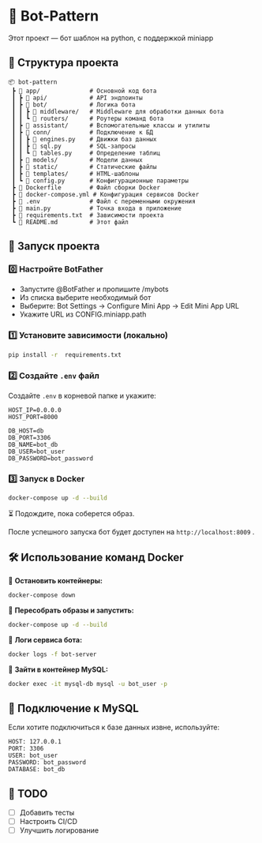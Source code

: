 # 🚀 Bot-Pattern

Этот проект — бот шаблон на python, с поддержкой miniapp

## 📂 Структура проекта

```
📦 bot-pattern
 ┣ 📂 app/              # Основной код бота
 ┃ ┣ 📂 api/            # API эндпоинты
 ┃ ┣ 📂 bot/            # Логика бота
 ┃ ┃ ┣ 📂 middleware/   # Middleware для обработки данных бота
 ┃ ┃ ┗ 📂 routers/      # Роутеры команд бота
 ┃ ┣ 📂 assistant/      # Вспомогательные классы и утилиты
 ┃ ┣ 📂 conn/           # Подключение к БД
 ┃ ┃ ┣ 📜 engines.py    # Движки баз данных
 ┃ ┃ ┣ 📜 sql.py        # SQL-запросы
 ┃ ┃ ┗ 📜 tables.py     # Определение таблиц
 ┃ ┣ 📂 models/         # Модели данных
 ┃ ┣ 📂 static/         # Статические файлы
 ┃ ┣ 📂 templates/      # HTML-шаблоны
 ┃ ┗ 📜 config.py       # Конфигурационные параметры
 ┣ 📜 Dockerfile        # Файл сборки Docker
 ┣ 📜 docker-compose.yml # Конфигурация сервисов Docker
 ┣ 📜 .env              # Файл с переменными окружения
 ┣ 📜 main.py           # Точка входа в приложение
 ┣ 📜 requirements.txt  # Зависимости проекта
 ┗ 📜 README.md         # Этот файл
```

## 🚀 Запуск проекта

### 0️⃣ Настройте BotFather

* Запустите @BotFather и пропишите /mybots
* Из списка выберите необходимый бот
* Выберите: Bot Settings -> Configure Mini App -> Edit Mini App URL
* Укажите URL из CONFIG.miniapp.path


### 1️⃣ Установите зависимости (локально)

```sh
pip install -r  requirements.txt
```

### 2️⃣ Создайте `.env` файл

Создайте `.env` в корневой папке и укажите:

```
HOST_IP=0.0.0.0
HOST_PORT=8000

DB_HOST=db
DB_PORT=3306
DB_NAME=bot_db
DB_USER=bot_user
DB_PASSWORD=bot_password
```

### 3️⃣ Запуск в Docker

```sh
docker-compose up -d --build
```

⏳ Подождите, пока соберется образ.

После успешного запуска бот будет доступен на `http://localhost:8009` .

## 🛠 Использование команд Docker

📌 **Остановить контейнеры:**

```sh
docker-compose down
```

📌 **Пересобрать образы и запустить:**

```sh
docker-compose up -d --build
```

📌 **Логи сервиса бота:**

```sh
docker logs -f bot-server
```

📌 **Зайти в контейнер MySQL:**

```sh
docker exec -it mysql-db mysql -u bot_user -p
```

## 🔗 Подключение к MySQL

Если хотите подключиться к базе данных извне, используйте:

```
HOST: 127.0.0.1
PORT: 3306
USER: bot_user
PASSWORD: bot_password
DATABASE: bot_db
```

## 📝 TODO

- [ ] Добавить тесты
- [ ] Настроить CI/CD
- [ ] Улучшить логирование

